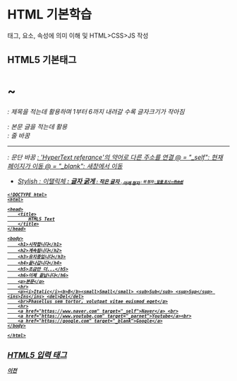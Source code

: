 # HTML 기본학습

태그, 요소, 속성에 의미 이해 및 HTML>CSS>JS 작성

## HTML5 기본태그

<h1> ~ <h6>: 제목을 적는데 활용하며 1부터 6까지 내려갈 수록 글자크기가 작아짐 
<p>: 본문 글을 적는데 활용
<br>: 줄 바꿈
<hr>: 문단 바꿈
<a href="#" target="@">: 'HyperText referance'의 약어로 다른 주소를 연결
@ = "_self": 현재 페이지가 이동
@ = "_blank": 새창에서 이동

+ Stylish
<i>: 이탤릭체
<b>: 글자 굵게
<small>: 작은 글자
<sub>: 아래 첨자
<sup>: 위 첨자
<ins>: 밑줄 표시
<del>: 취소선 

```
<!DOCTYPE html>
<html>

<head>
    <title>
        HTML5 Text
    </title>
</head>

<body>
    <h1>시작합니다</h1>
    <h2>계속됩니다</h2>
    <h3>유지중입니다</h3>
    <h4>끝나갑니다</h4>
    <h5>조금만 더...</h5>
    <h6>이제 끝납니다</h6>
    <p>본문</p>
    <hr>
    <p><i>Italic</i><b>B</b><small>Small</small> <sub>Sub</sub> <sup>Sup</sup> <ins>Ins</ins> <del>Del</del>
    <br>Phasellus sem tortor, volutpat vitae euismod eget</p>
    <hr>
    <a href="https://www.naver.com" target="_self">Naver</a> <br>
    <a href="https://www.youtube.com" target="_parnet">Youtube</a><br>
    <a href="https://google.com" target="_blank">Google</a>
</body>

</html>
```


## HTML5 입력 태그

[이전](https://github.com/kg4543/StudyHtml)
